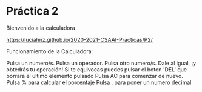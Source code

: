  # Práctica 2

Bienvenido a la calculadora

https://luciahnz.github.io/2020-2021-CSAAI-Practicas/P2/

Funcionamiento de la Calculadora:

Pulsa un numero/s.
Pulsa un operador.
Pulsa otro numero/s.
Dale al igual, ¡y obtedrás tu operación!
Si te equivocas puedes pulsar el boton 'DEL' que borrara el ultimo elemento pulsado 
Pulsa AC para comenzar de nuevo.
Pulsa % para calcular el porcentaje
Pulsa . para poner un numero decimal
